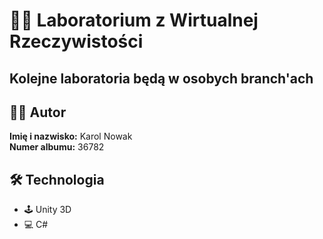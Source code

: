 # 🧑‍💻 Laboratorium z Wirtualnej Rzeczywistości
## Kolejne laboratoria będą w osobych branch'ach

## 👨‍🏫 Autor
**Imię i nazwisko:** Karol Nowak  
**Numer albumu:** 36782  

## 🛠️ Technologia
- 🕹️ Unity 3D
- 💻 C#
